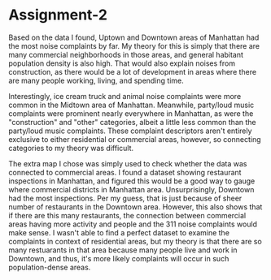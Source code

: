 # Assignment-2

Based on the data I found, Uptown and Downtown areas of Manhattan had the most noise complaints by far. My theory for this is simply that there are many commercial neighborhoods in those areas, and general habitant population density is also high. That would also explain noises from construction, as there would be a lot of development in areas where there are many people working, living, and spending time.

Interestingly, ice cream truck and animal noise complaints were more common in the Midtown area of Manhattan. Meanwhile, party/loud music complaints were prominent nearly everywhere in Manhattan, as were the "construction" and "other" categories, albeit a little less common than the party/loud music complaints. These complaint descriptors aren't entirely exclusive to either residential or commercial areas, however, so connecting categories to my theory was difficult.

The extra map I chose was simply used to check whether the data was connected to commercial areas. I found a dataset showing restaurant inspections in Manhattan, and figured this would be a good way to gauge where commercial districts in Manhattan area. Unsurprisingly, Downtown had the most inspections. Per my guess, that is just because of sheer number of restaurants in the Downtown area. However, this also shows that if there are this many restaurants, the connection between commercial areas having more activity and people and the 311 noise complaints would make sense. I wasn't able to find a perfect dataset to examine the complaints in context of residential areas, but my theory is that there are so many restuarants in that area because many people live and work in Downtown, and thus, it's more likely complaints will occur in such population-dense areas.
